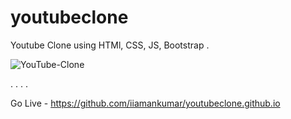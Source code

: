 # youtubeclone
Youtube Clone using HTMl, CSS, JS, Bootstrap
.


![YouTube-Clone](https://github.com/user-attachments/assets/ef88ecec-0374-40f5-bfb6-369035520b13)


.
.
.
.

Go Live - https://github.com/iiamankumar/youtubeclone.github.io
